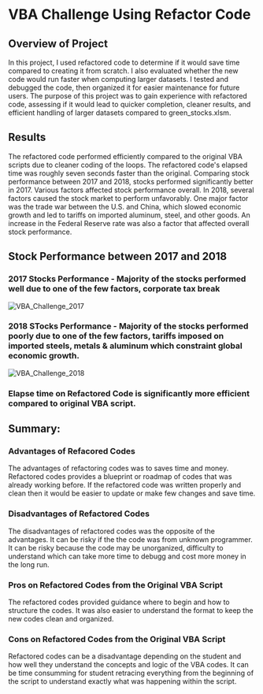 # VBA Challenge Using Refactor Code

## Overview of Project
In this project, I used refactored code to determine if it would save time compared to creating it from scratch. I also evaluated whether the new code would run faster when computing larger datasets. I tested and debugged the code, then organized it for easier maintenance for future users. The purpose of this project was to gain experience with refactored code, assessing if it would lead to quicker completion, cleaner results, and efficient handling of larger datasets compared to green_stocks.xlsm.

## Results
The refactored code performed efficiently compared to the original VBA scripts due to cleaner coding of the loops. The refactored code's elapsed time was roughly seven seconds faster than the original. Comparing stock performance between 2017 and 2018, stocks performed significantly better in 2017. Various factors affected stock performance overall. In 2018, several factors caused the stock market to perform unfavorably. One major factor was the trade war between the U.S. and China, which slowed economic growth and led to tariffs on imported aluminum, steel, and other goods. An increase in the Federal Reserve rate was also a factor that affected overall stock performance.

## Stock Performance between 2017 and 2018 

### 2017 Stocks Performance - Majority of the stocks performed well due to one of the few factors, corporate tax break
![VBA_Challenge_2017](https://user-images.githubusercontent.com/106283411/175753025-c5f1a3ad-8c7d-4140-87ac-73867ab8bbf3.png)

### 2018 STocks Performance - Majority of the stocks performed poorly due to one of the few factors, tariffs imposed on imported steels, metals & aluminum which constraint global economic growth.
![VBA_Challenge_2018](https://user-images.githubusercontent.com/106283411/175753032-83702ddb-ff1f-4d6f-8d54-8d58020bc1a4.png)
### Elapse time on Refactored Code is significantly more efficient compared to original VBA script. 

## Summary: 

### Advantages of Refacored Codes
The advantages of refactoring codes was to saves time and money. Refactored codes provides a blueprint or roadmap of codes that was already working before. If the refactored code was written properly and clean then it would be easier to update or make few changes and save time.

### Disadvantages of Refactored Codes
The disadvantages of refactored codes was the opposite of the advantages. It can be risky if the the code was from unknown programmer. It can be risky because the code may be unorganized, difficulty to understand which can take more time to debugg and cost more money in the long run. 


### Pros on Refactored Codes from the Original VBA Script
The refactored codes provided guidance where to begin and how to structure the codes. It was also easier to understand the format to keep the new codes clean and organized.

### Cons on Refactored Codes from the Original VBA Script 
Refactored codes can be a disadvantage depending on the student and how well they understand the concepts and logic of the VBA codes. It can be time consumming for student retracing everything from the beginning of the script to understand exactly what was happening within the script. 



